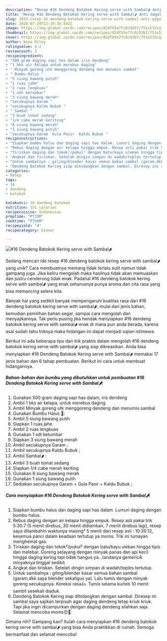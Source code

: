 ```yaml
---
description: "Resep #16 Dendeng Batokok Kering serve with Sambal🌶 Anti Gagal"
title: "Resep #16 Dendeng Batokok Kering serve with Sambal🌶 Anti Gagal"
slug: 2053-resep-16-dendeng-batokok-kering-serve-with-sambal-anti-gagal
date: 2020-07-29T22:10:35.542Z
image: https://img-global.cpcdn.com/recipes/82dfb5e7fc8c92b7/751x532cq70/16-dendeng-batokok-kering-serve-with-sambal🌶-foto-resep-utama.jpg
thumbnail: https://img-global.cpcdn.com/recipes/82dfb5e7fc8c92b7/751x532cq70/16-dendeng-batokok-kering-serve-with-sambal🌶-foto-resep-utama.jpg
cover: https://img-global.cpcdn.com/recipes/82dfb5e7fc8c92b7/751x532cq70/16-dendeng-batokok-kering-serve-with-sambal🌶-foto-resep-utama.jpg
author: Nina Riley
ratingvalue: 4.2
reviewcount: 3
recipeingredient:
- "500 gram daging sapi has dalam iris dendeng"
- "1 bks air kelapa untuk merebus daging"
- " Minyak goreng utk menggoreng dendeng dan menumis sambal"
- " Bumbu Halus "
- "5 siung bawang putih"
- "1 ruas jahe"
- "2 ruas lengkuas"
- "1 sdt ketumbar"
- "3 siung bawang merah"
- "secukupnya Garam "
- "secukupnya Kaldu Bubuk "
- " Sambal "
- "3 buah tomat sedang"
- "1/4 cabe merah keriting"
- "6 siung bawang merah"
- "1 siung bawang putih"
- "secukupnya Garam  Gula Pasir  Kaldu Bubuk "
recipeinstructions:
- "Siapkan bumbu halus dan daging sapi has dalam. Lumuri daging dengan bumbu halus."
- "Rebus daging dengan air kelapa hingga empuk. Resep asli pakai trik 5:30:7 (5 menit direbus, 30 menit didiamkan, 7 menit direbus lagi), resep saya ditambahin waktunya masing² 5 menit dari resep asli : 10:35:12, kesemua panci dalam keadaan tertutup ya moms. Trik ini lumayan menghemat gas."
- "Tiriskan daging dan tokok²/pukul² dengan batu/kayu ulekan hingga tipis dan melebar. Goreng selayang dengan minyak panas dan api kecil hingga daging kering tapi tidak hangus ya...tandanya gemericik minyaknya tinggal sedikit."
- "Angkat dan tiriskan. Setelah dingin simpan di wadah/toples tertutup."
- "Untuk sambalnya : giling/blender kasar semua bahan sambal (garam,dkk saya blender sekaligus ya). Lalu tumis dengan minyak goreng secukupnya. Koreksi rasa👍. Tumis selama kurleb 10 menit sambil sesekali diaduk."
- "Dendeng Batokok Kering siap dihidangkan dengan sambal. Diresep ini sambal saya sajikan terpisah agar daging dendeng tetap kriuk kriuk. Tapi jika ingin dicampurkan dengan daging dendeng silahkan saja. Selamat mencoba moms😊🙏."
categories:
- Resep
tags:
- 16
- dendeng
- batokok

katakunci: 16 dendeng batokok 
nutrition: 151 calories
recipecuisine: Indonesian
preptime: "PT33M"
cooktime: "PT56M"
recipeyield: "4"
recipecategory: Dinner

---
```



![#16 Dendeng Batokok Kering serve with Sambal🌶](https://img-global.cpcdn.com/recipes/82dfb5e7fc8c92b7/751x532cq70/16-dendeng-batokok-kering-serve-with-sambal🌶-foto-resep-utama.jpg)

Sedang mencari ide resep #16 dendeng batokok kering serve with sambal🌶 yang unik? Cara membuatnya memang tidak terlalu sulit namun tidak gampang juga. Jika keliru mengolah maka hasilnya tidak akan memuaskan dan justru cenderung tidak enak. Padahal #16 dendeng batokok kering serve with sambal🌶 yang enak seharusnya punya aroma dan cita rasa yang bisa memancing selera kita.

Banyak hal yang sedikit banyak mempengaruhi kualitas rasa dari #16 dendeng batokok kering serve with sambal🌶, mulai dari jenis bahan, kemudian pemilihan bahan segar, sampai cara mengolah dan menyajikannya. Tak perlu pusing jika hendak menyiapkan #16 dendeng batokok kering serve with sambal🌶 enak di mana pun anda berada, karena asal sudah tahu triknya maka hidangan ini dapat menjadi sajian istimewa.




Berikut ini ada beberapa tips dan trik praktis dalam mengolah #16 dendeng batokok kering serve with sambal🌶 yang siap dikreasikan. Anda bisa menyiapkan #16 Dendeng Batokok Kering serve with Sambal🌶 memakai 17 jenis bahan dan 6 tahap pembuatan. Berikut ini cara untuk membuat hidangannya.

<!--inarticleads1-->

##### Bahan-bahan dan bumbu yang dibutuhkan untuk pembuatan #16 Dendeng Batokok Kering serve with Sambal🌶:

1. Gunakan 500 gram daging sapi has dalam, iris dendeng
1. Ambil 1 bks air kelapa, untuk merebus daging
1. Ambil  Minyak goreng utk menggoreng dendeng dan menumis sambal
1. Gunakan  Bumbu Halus 🌸:
1. Ambil 5 siung bawang putih
1. Siapkan 1 ruas jahe
1. Ambil 2 ruas lengkuas
1. Gunakan 1 sdt ketumbar
1. Siapkan 3 siung bawang merah
1. Ambil secukupnya Garam ;
1. Ambil secukupnya Kaldu Bubuk ;
1. Ambil  Sambal🌶 :
1. Ambil 3 buah tomat sedang
1. Siapkan 1/4 cabe merah keriting
1. Gunakan 6 siung bawang merah
1. Gunakan 1 siung bawang putih
1. Sediakan secukupnya Garam + Gula Pasir + Kaldu Bubuk ;




<!--inarticleads2-->

##### Cara menyiapkan #16 Dendeng Batokok Kering serve with Sambal🌶:

1. Siapkan bumbu halus dan daging sapi has dalam. Lumuri daging dengan bumbu halus.
1. Rebus daging dengan air kelapa hingga empuk. Resep asli pakai trik 5:30:7 (5 menit direbus, 30 menit didiamkan, 7 menit direbus lagi), resep saya ditambahin waktunya masing² 5 menit dari resep asli : 10:35:12, kesemua panci dalam keadaan tertutup ya moms. Trik ini lumayan menghemat gas.
1. Tiriskan daging dan tokok²/pukul² dengan batu/kayu ulekan hingga tipis dan melebar. Goreng selayang dengan minyak panas dan api kecil hingga daging kering tapi tidak hangus ya...tandanya gemericik minyaknya tinggal sedikit.
1. Angkat dan tiriskan. Setelah dingin simpan di wadah/toples tertutup.
1. Untuk sambalnya : giling/blender kasar semua bahan sambal (garam,dkk saya blender sekaligus ya). Lalu tumis dengan minyak goreng secukupnya. Koreksi rasa👍. Tumis selama kurleb 10 menit sambil sesekali diaduk.
1. Dendeng Batokok Kering siap dihidangkan dengan sambal. Diresep ini sambal saya sajikan terpisah agar daging dendeng tetap kriuk kriuk. Tapi jika ingin dicampurkan dengan daging dendeng silahkan saja. Selamat mencoba moms😊🙏.




Gimana nih? Gampang kan? Itulah cara menyiapkan #16 dendeng batokok kering serve with sambal🌶 yang bisa Anda praktikkan di rumah. Semoga bermanfaat dan selamat mencoba!
